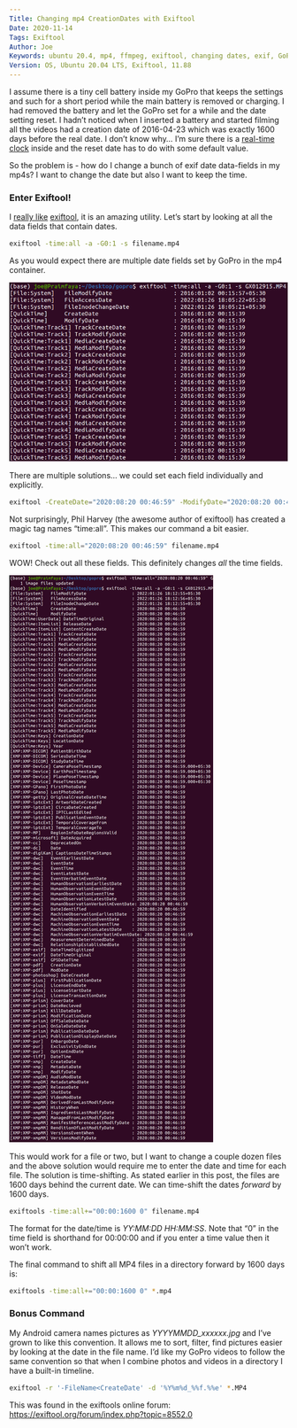 ```yaml
---
Title: Changing mp4 CreationDates with Exiftool
Date: 2020-11-14
Tags: Exiftool
Author: Joe
Keywords: ubuntu 20.4, mp4, ffmpeg, exiftool, changing dates, exif, GoPro
Version: OS, Ubuntu 20.04 LTS, Exiftool, 11.88
---
```


I assume there is a tiny cell battery inside my GoPro that keeps the settings and such for a short period while the main battery is removed or charging. I had removed the battery and let the GoPro set for a while and the date setting reset. I hadn’t noticed when I inserted a battery and started filming all the videos had a creation date of 2016-04-23 which was exactly 1600 days before the real date. I don’t know why… I’m sure there is a [real-time clock](https://en.wikipedia.org/wiki/Real-time_clock) inside and the reset date has to do with some default value. 

So the problem is - how do I change a bunch of exif date data-fields in my mp4s? I want to change the date but also I want to keep the time. 

### Enter Exiftool!

I [really like](/tag/exiftool.html) [exiftool](https://exiftool.org/), it is an amazing utility. Let’s start by looking at all the data fields that contain dates. 

```bash
exiftool -time:all -a -G0:1 -s filename.mp4
```
As you would expect there are multiple date fields set by GoPro in the mp4 container.

![](/images/2020/ChangingMp4Date_01.png)

 There are multiple solutions… we could set each field individually and explicitly. 

```bash
exiftool -CreateDate="2020:08:20 00:46:59" -ModifyDate="2020:08:20 00:46:59" -Track*Date="2020:08:20 00:46:59" -Media*Date="2020:08:20 00:46:59" filename.mp4
```

Not surprisingly, Phil Harvey (the awesome author of exiftool) has created a magic tag names “time:all”. This makes our command a bit easier.

```bash
exiftool -time:all="2020:08:20 00:46:59" filename.mp4
```

WOW! Check out all these fields. This definitely changes *all* the time fields.

![](/images/2020/ChangingMp4Date_02.png)

This would work for a file or two, but I want to change a couple dozen files and the above solution would require me to enter the date and time for each file. The solution is time-shifting. As stated earlier in this post, the files are 1600 days behind the current date. We can time-shift the dates *forward* by 1600 days. 

```bash
exiftools -time:all+="00:00:1600 0" filename.mp4
```

The format for the date/time is *YY:MM:DD HH:MM:SS*. Note that “0” in the time field is shorthand for 00:00:00 and if you enter a time value then it won’t work. 

The final command to shift all MP4 files in a directory forward by 1600 days is:

```bash
exiftools -time:all+="00:00:1600 0" *.mp4
```

### Bonus Command

My Android camera names pictures as *YYYYMMDD_xxxxxx.jpg* and I’ve grown to like this convention. It allows me to sort, filter, find pictures easier by looking at the date in the file name. I’d like my GoPro videos to follow the same convention so that when I combine photos and videos in a directory I have a built-in timeline. 

```bash
exiftool -r '-FileName<CreateDate' -d '%Y%m%d_%%f.%%e' *.MP4
```

This was found in the exiftools online forum: https://exiftool.org/forum/index.php?topic=8552.0

